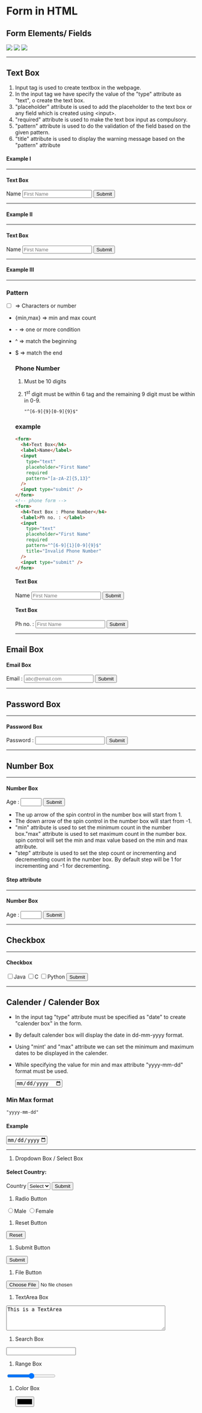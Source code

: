 # Form in HTML

## Form Elements/ Fields

![](Form%20Elements.PNG)
![](Form%20Elements2.PNG)
![](Form%20Elements3.PNG)

---

## Text Box

1.  Input tag is used to create textbox in the webpage.
1.  In the input tag we have specify the value of the "type" attribute as "text", o create the text box.
1.  "placeholder" attribute is used to add the placeholder to the text box or any field which is created using \<input>.
1.  "required" attribute is used to make the text box input as compulsory.
1.  "pattern" attribute is used to do the validation of the field based on the given pattern.
1.  "title" attribute is used to display the warning message based on the "pattern" attribute

#### Example I

---

<form>
   <h4>Text Box</h4>
   <label>Name</label>
   <input type="text" placeholder="First Name">
   <input type="submit">
</form>

---

#### Example II

---

<form>
   <h4>Text Box</h4>
   <label>Name</label>
   <input 
   type="text" 
   placeholder="First Name" 
   required 
   >
   <input type="submit">
</form>

---

#### Example III

---

### Pattern

- [ ] => Characters or number
- {min,max} => min and max count
- \- => one or more condition
- ^ => match the beginning
- $ => match the end

  ### Phone Number

  1.  Must be 10 digits
  1.  1<sup>st</sup> digit must be within 6 tag and the remaining 9 digit must be within in 0-9.

      ```
      "^[6-9]{9}[0-9]{9}$"
      ```

  ### example

  ```html
  <form>
    <h4>Text Box</h4>
    <label>Name</label>
    <input
      type="text"
      placeholder="First Name"
      required
      pattern="[a-zA-Z]{5,13}"
    />
    <input type="submit" />
  </form>
  <!-- phone form -->
  <form>
    <h4>Text Box : Phone Number</h4>
    <label>Ph no. : </label>
    <input
      type="text"
      placeholder="First Name"
      required
      pattern="^[6-9]{1}[0-9]{9}$"
      title="Invalid Phone Number"
    />
    <input type="submit" />
  </form>
  ```

   <form>
      <h4>Text Box</h4>
      <label>Name</label>
      <input 
      type="text" 
      placeholder="First Name" 
      required 
      pattern="[a-zA-Z]{5,13}"
      >
      <input type="submit">
   </form>
   <form>
      <h4>Text Box</h4>
      <label>Ph no. : </label>
      <input 
      type="text" 
      placeholder="First Name" 
      required 
      pattern="[6-9]{1}[0-9]{9}"
      >
      <input type="submit">
   </form>

  ***

## Email Box

<form>
   <h4>Email Box</h4>
   <label>Email : </label>
   <input 
   type="email" 
   placeholder="abc@email.com" 
   required
   >
   <input type="submit">
</form>

---

## Password Box

---

<form>
   <h4>Password Box</h4>
   <label>Password : </label>
   <input 
   type="password" 
   placeholder="" 
   required
   >
   <input type="submit">
</form>

---

## Number Box

---

<form>
   <h4>Number Box</h4>
   <label>Age : </label>
   <input type="number"  min="18" max="60"  >
   <input type="submit">
</form>

- The up arrow of the spin control in the number box will start from 1.
- The down arrow of the spin control in the number box will start from -1.
- "min" attribute is used to set the minimum count in the number box."max" attribute is used to set maximum count in the number box. spin control will set the min and max value based on the min and max attribute.
- "step" attribute is used to set the step count or incrementing and decrementing count in the number box. By default step will be 1 for incrementing and -1 for decrementing.

#### Step attribute

---

   <form>
   <h4>Number Box</h4>
   <label>Age : </label>
   <input type="number"  min="18" max="60"  step=3>
   <input type="submit">
   </form>

---

## Checkbox

---

<form>
   <h4>Checkbox</h4>
   <input type="Checkbox"><label>Java</label>
   <input type="Checkbox"><label>C</label>
   <input type="Checkbox"><label>Python</label>
   <input type="submit">
</form>

---

## Calender / Calender Box

- In the input tag "type" attribute must be specified as "date" to create "calender box" in the form.
- By default calender box will display the date in dd-mm-yyyy format.
- Using "mint' and "max" attribute we can set the minimum and maximum dates to be displayed in the calender.
- While specifying the value for min and max attribute "yyyy-mm-dd" format must be used.

  <input type="date">

### Min Max format

```html
"yyyy-mm-dd"
```

#### Example

   <input type="date" min="1999-01-01" max="2010-01-01">

---

1. Dropdown Box / Select Box
<form>
<h4>Select Country: </h4>
<label>Country</label>
<select  required >
<option >Select</option>
<option >India</option>
<option >Japan</option>
<option >UK</option>
<option >USA</option>
</select>
<input type="submit">
</form>

1. Radio Button

<input type="radio"><label>Male</label>
<input type="radio"><label>Female</label>

1. Reset Button

<input type="reset">

1. Submit Button

<input type="submit">

1. File Button

<input type="file">

1. TextArea Box

<textarea rows="4" cols="50">
This is a TextArea
</textarea>

1. Search Box

<input type="search">

1. Range Box

<input type="range" max="200" min="10">

1. Color Box

   <input type="color" >
